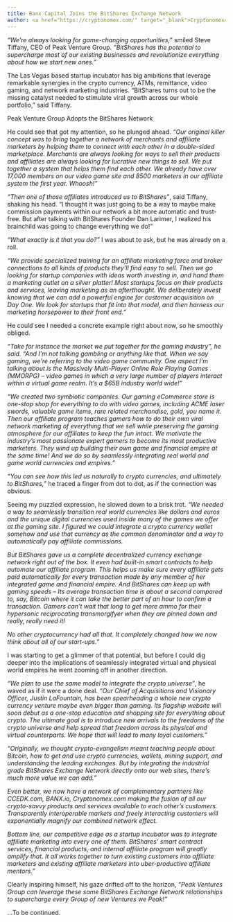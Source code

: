 ```yaml
---
title: Banx Capital Joins the BitShares Exchange Network
author: <a href="https://cryptonomex.com/" target="_blank">Cryptonomex</a>
---
```


*“We’re always looking for game-changing opportunities,”* smiled Steve Tiffany, CEO of Peak Venture Group.  *“BitShares has the potential to supercharge most of our existing businesses and revolutionize everything about how we start new ones.”*

The Las Vegas based startup incubator has big ambitions that leverage remarkable synergies in the crypto currency, ATMs, remittance, video gaming, and network marketing industries.  “BitShares turns out to be the missing catalyst needed to stimulate viral growth across our whole portfolio,” said Tiffany.

<!--more-->

Peak Venture Group Adopts the BitShares Network

He could see that got my attention, so he plunged ahead.  *“Our original killer concept was to bring together a network of merchants and affiliate marketers by helping them to connect with each other in a double-sided marketplace.  Merchants are always looking for ways to sell their products and affiliates are always looking for lucrative new things to sell.  We put together a system that helps them find each other.  We already have over 17,000 members on our video game site and 8500 marketers in our affiliate system the first year.  Whoosh!”*

*“Then one of those affiliates introduced us to BitShares”*, said Tiffany, shaking his head.  “I thought it was just going to be a way to maybe make commission payments within our network a bit more automatic and trust-free.  But after talking with BitShares Founder Dan Larimer, I realized his brainchild was going to change everything we do!”

*“What exactly is it that you do?”* I was about to ask, but he was already on a roll.

*“We provide specialized training for an affiliate marketing force and broker connections to all kinds of products they’ll find easy to sell.  Then we go looking for startup companies with ideas worth investing in, and hand them a marketing outlet on a silver platter!   Most startups focus on their products and services, leaving marketing as an afterthought.  We deliberately invest knowing that we can add a powerful engine for customer acquisition on Day One.  We look for startups that fit into that model, and then harness our marketing horsepower to their front end.”*

He could see I needed a concrete example right about now, so he smoothly obliged.

*“Take for instance the market we put together for the gaming industry”, he said.  “And I’m not talking gambling or anything like that.  When we say gaming, we’re referring to the video game community. One aspect I’m talking about is the Massively Multi-Player Online Role Playing Games (MMORPG) – video games in which a very large number of players interact within a virtual game realm.  It’s a $65B industry world wide!”*  

*“We created two symbiotic companies.  Our gaming eCommerce store is one-stop shop for everything to do with video games, including ACME laser swords, valuable game items, rare related merchandise, gold, you name it.  Then our affiliate program teaches gamers how to do their own viral network marketing of everything that we sell while preserving the gaming atmosphere for our affiliates to keep the fun intact.  We motivate the industry’s most passionate expert gamers to become its most productive marketers.  They wind up building their own game and financial empire at the same time!  And we do so by seamlessly integrating real world and game world currencies and empires.”*  

*“You can see how this led us naturally to crypto currencies, and ultimately to BitShares,”* he traced a finger from dot to dot, as if the connection was obvious.  

Seeing my puzzled expression, he slowed down to a brisk trot.  *“We needed a way to seamlessly transition real world currencies like dollars and euros and the unique digital currencies used inside many of the games we offer at the gaming site.  I figured we could integrate a crypto currency wallet somehow and use that currency as the common denominator and a way to automatically pay affiliate commissions.*  

*But BitShares gave us a complete decentralized currency exchange network right out of the box. It even had built-in smart contracts to help automate our affiliate program. This helps us make sure every affiliate gets paid automatically for every transaction made by any member of her integrated game and financial empire.  And BitShares can keep up with gaming speeds – Its average transaction time is about a second compared to, say, Bitcoin where it can take the better part of an hour to confirm a transaction.  Gamers can’t wait that long to get more ammo for their hypersonic reciprocating transmorgifyer when they are pinned down and really, really need it!*  

*No other cryptocurrency had all that.  It completely changed how we now think about all of our start-ups.”*

I was starting to get a glimmer of that potential, but before I could dig deeper into the implications of seamlessly integrated virtual and physical world empires he went zooming off in another direction.

 *“We plan to use the same model to integrate the crypto universe”*, he waved as if it were a done deal.  *“Our Chief of Acquisitions and Visionary Officer, Justin LaFountain, has been spearheading a whole new crypto currency venture maybe even bigger than gaming. Its flagship website will soon debut as a one-stop education and shopping site for everything about crypto. The ultimate goal is to introduce new arrivals to the freedoms of the crypto universe and help spread that freedom across its physical and virtual counterparts.  We hope that will lead to many loyal customers.”* 

*“Originally, we thought crypto-evangelism meant teaching people about Bitcoin, how to get and use crypto currencies, wallets, mining support, and understanding the leading exchanges. But by integrating the industrial grade BitShares Exchange Network directly onto our web sites, there’s much more value we can add.”* 

*Even better, we now have a network of complementary partners like CCEDK.com, BANX.io, Cryptonomex.com making the fusion of all our crypto-savvy products and services available to each other’s customers.  Transparently interoperable markets and freely interacting customers will exponentially magnify our combined network effect.*

*Bottom line, our competitive edge as a startup incubator was to integrate affiliate marketing into every one of them. BitShares’ smart contract services, financial products, and internal affiliate program will greatly amplify that.  It all works together to turn existing customers into affiliate marketers and existing affiliate marketers into uber-productive affiliate mentors.”*

Clearly inspiring himself, his gaze drifted off to the horizon,  *“Peak Ventures Group can leverage these same BitShares Exchange Network relationships to supercharge every Group of new Ventures we Peak!”*

…To be continued.



